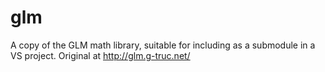 glm
===

A copy of the GLM math library, suitable for including as a submodule in a VS project.  Original at http://glm.g-truc.net/

